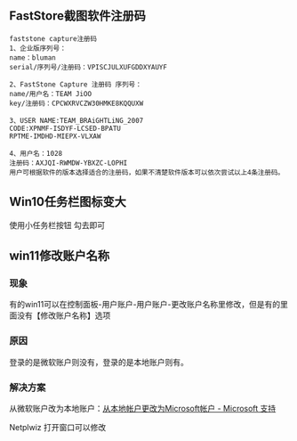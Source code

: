 ## FastStore截图软件注册码

```
faststone capture注册码
1、企业版序列号：
name：bluman
serial/序列号/注册码：VPISCJULXUFGDDXYAUYF

2、FastStone Capture 注册码 序列号：
name/用户名：TEAM JiOO
key/注册码：CPCWXRVCZW30HMKE8KQQUXW

3、USER NAME:TEAM_BRAiGHTLiNG_2007
CODE:XPNMF-ISDYF-LCSED-BPATU
RPTME-IMDHD-MIEPX-VLXAW

4、用户名：1028
注册码：AXJQI-RWMDW-YBXZC-LOPHI
用户可根据软件的版本选择适合的注册码，如果不清楚软件版本可以依次尝试以上4条注册码。
```



## Win10任务栏图标变大

使用小任务栏按钮 勾去即可

## win11修改账户名称

### 现象

有的win11可以在控制面板-用户账户-用户账户-更改账户名称里修改，但是有的里面没有【修改账户名称】选项

### 原因

登录的是微软账户则没有，登录的是本地账户则有。

### 解决方案

从微软账户改为本地账户：[从本地帐户更改为Microsoft帐户 - Microsoft 支持](https://support.microsoft.com/zh-cn/windows/从本地帐户更改为microsoft帐户-395203bf-9f1b-eb24-b042-5b8dae6c1d20)

Netplwiz 打开窗口可以修改




